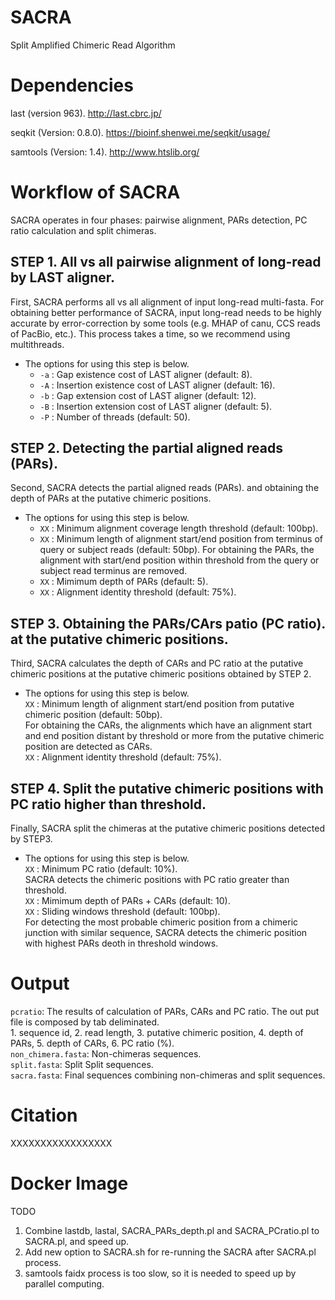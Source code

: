 # SACRA
Split Amplified Chimeric Read Algorithm

# Dependencies

last (version 963).
http://last.cbrc.jp/

seqkit (Version: 0.8.0).
https://bioinf.shenwei.me/seqkit/usage/

samtools (Version: 1.4).
http://www.htslib.org/

# Workflow of SACRA
SACRA operates in four phases: pairwise alignment, PARs detection, PC ratio calculation and split chimeras.  

## STEP 1. All vs all pairwise alignment of long-read by LAST aligner.  
First, SACRA performs all vs all alignment of input long-read multi-fasta. For obtaining better performance of SACRA, input long-read needs to be highly accurate by error-correction by some tools (e.g. MHAP of canu, CCS reads of PacBio, etc.). This process takes a time, so we recommend using multithreads.  

- The options for using this step is below.  
    - `-a` : Gap existence cost of LAST aligner (default: 8).  
    - `-A` : Insertion existence cost of LAST aligner (default: 16).  
    - `-b` : Gap extension cost of LAST aligner (default: 12).  
    - `-B` : Insertion extension cost of LAST aligner (default: 5).  
    - `-P` : Number of threads (default: 50).  

## STEP 2. Detecting the partial aligned reads (PARs).
Second, SACRA detects the partial aligned reads (PARs). and obtaining the depth of PARs at the putative chimeric positions.

- The options for using this step is below.  
    - `XX` : Minimum alignment coverage length threshold (default: 100bp).  
    - `XX` : Minimum length of alignment start/end position from terminus of query or subject reads (default: 50bp). For obtaining the PARs, the alignment with start/end position within threshold from the query or subject read terminus are removed.  
    - `XX` : Mimimum depth of PARs (default: 5).  
    - `XX` : Alignment identity threshold (default: 75%).  

## STEP 3. Obtaining the PARs/CArs patio (PC ratio). at the putative chimeric positions.
Third, SACRA calculates the depth of CARs and PC ratio at the putative chimeric positions at the putative chimeric positions obtained by STEP 2.  

- The options for using this step is below.  
`XX` : Minimum length of alignment start/end position from putative chimeric position (default: 50bp).  
        For obtaining the CARs, the alignments which have an alignment start and end position distant by threshold or more from the putative chimeric position are detected as CARs.  
`XX` : Alignment identity threshold (default: 75%).  

## STEP 4. Split the putative chimeric positions with PC ratio higher than threshold.
Finally, SACRA split the chimeras at the putative chimeric positions detected by STEP3.

- The options for using this step is below.  
`XX` : Minimum PC ratio (default: 10%).  
        SACRA detects the chimeric positions with PC ratio greater than threshold.  
`XX` : Mimimum depth of PARs + CARs (default: 10).  
`XX` : Sliding windows threshold (default: 100bp).  
    For detecting the most probable chimeric position from a chimeric junction with similar sequence, SACRA detects the chimeric position with highest PARs deoth in threshold windows.  

# Output
`pcratio`: The results of calculation of PARs, CARs and PC ratio. The out put file is composed by tab deliminated.  
            1. sequence id, 2. read length, 3. putative chimeric position, 4. depth of PARs, 5. depth of CARs, 6. PC ratio (%).  
`non_chimera.fasta`: Non-chimeras sequences.  
`split.fasta`: Split Split sequences.  
`sacra.fasta`: Final sequences combining non-chimeras and split sequences.  

# Citation
XXXXXXXXXXXXXXXXX  

# Docker Image

TODO
1. Combine lastdb, lastal, SACRA_PARs_depth.pl and SACRA_PCratio.pl to SACRA.pl, and speed up.
2. Add new option to SACRA.sh for re-running the SACRA after SACRA.pl process.
3. samtools faidx process is too slow, so it is needed to speed up by parallel computing.
